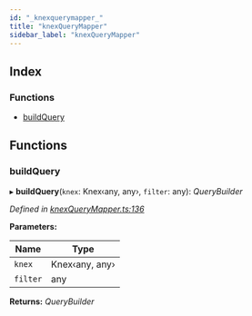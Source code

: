 ```yaml
---
id: "_knexquerymapper_"
title: "knexQueryMapper"
sidebar_label: "knexQueryMapper"
---
```


## Index

### Functions

* [buildQuery](_knexquerymapper_.md#buildquery)

## Functions

###  buildQuery

▸ **buildQuery**(`knex`: Knex‹any, any›, `filter`: any): *QueryBuilder*

*Defined in [knexQueryMapper.ts:136](https://github.com/aerogear/graphback/blob/b39280e7/packages/graphback-runtime-knex/src/knexQueryMapper.ts#L136)*

**Parameters:**

Name | Type |
------ | ------ |
`knex` | Knex‹any, any› |
`filter` | any |

**Returns:** *QueryBuilder*
